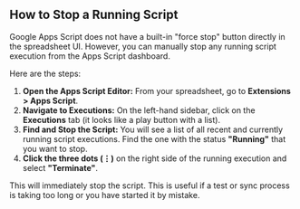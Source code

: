 ## How to Stop a Running Script

Google Apps Script does not have a built-in "force stop" button directly in the spreadsheet UI. However, you can manually stop any running script execution from the Apps Script dashboard.

Here are the steps:

1.  **Open the Apps Script Editor:** From your spreadsheet, go to **Extensions > Apps Script**.
2.  **Navigate to Executions:** On the left-hand sidebar, click on the **Executions** tab (it looks like a play button with a list).
3.  **Find and Stop the Script:** You will see a list of all recent and currently running script executions. Find the one with the status **"Running"** that you want to stop.
4.  **Click the three dots (⋮)** on the right side of the running execution and select **"Terminate"**.

This will immediately stop the script. This is useful if a test or sync process is taking too long or you have started it by mistake.
